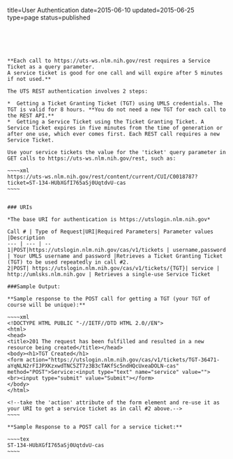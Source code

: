 title=User Authentication
date=2015-06-10
updated=2015-06-25
type=page
status=published
~~~~~~





**Each call to https://uts-ws.nlm.nih.gov/rest requires a Service Ticket as a query parameter.
A service ticket is good for one call and will expire after 5 minutes if not used.**

The UTS REST authentication involves 2 steps:

*  Getting a Ticket Granting Ticket (TGT) using UMLS credentials. The TGT is valid for 8 hours. **You do not need a new TGT for each call to the REST API.**
*  Getting a Service Ticket using the Ticket Granting Ticket. A  Service Ticket expires in five minutes from the time of generation or after one use, which ever comes first. Each REST call requires a new Service Ticket. 

Use your service tickets the value for the 'ticket' query parameter in GET calls to https://uts-ws.nlm.nih.gov/rest, such as:

~~~~xml
https://uts-ws.nlm.nih.gov/rest/content/current/CUI/C0018787?ticket=ST-134-HUbXGfI765aSj0UqtdvU-cas
~~~~


### URIs

*The base URI for authentication is https://utslogin.nlm.nih.gov*

Call # | Type of Request|URI|Required Parameters| Parameter values |Description
--- | --- | --
1|POST|https://utslogin.nlm.nih.gov/cas/v1/tickets | username,password | Your UMLS username and password |Retrieves a Ticket Granting Ticket (TGT) to be used repeatedly in call #2.
2|POST| https://utslogin.nlm.nih.gov/cas/v1/tickets/{TGT}| service | http://umlsks.nlm.nih.gov | Retrieves a single-use Service Ticket

###Sample Output:

**Sample response to the POST call for getting a TGT (your TGT of course will be unique):**

~~~~xml
<!DOCTYPE HTML PUBLIC "-//IETF//DTD HTML 2.0//EN">
<html>
<head>
<title>201 The request has been fulfilled and resulted in a new resource being created</title></head>
<body><h1>TGT Created</h1>
<form action="https://utslogin.nlm.nih.gov/cas/v1/tickets/TGT-36471-aYqNLN2rFIJPXKzxwdTNC5ZT7z3B3cTAKfSc5ndHQcUxeaDOLN-cas" method="POST">Service:<input type="text" name="service" value="">
<br><input type="submit" value="Submit"></form>
</body>
</html>

<!--take the 'action' attribute of the form element and re-use it as your URI to get a service ticket as in call #2 above.-->
~~~~

**Sample Response to a POST call for a service ticket:**

~~~~tex
ST-134-HUbXGfI765aSj0UqtdvU-cas
~~~~